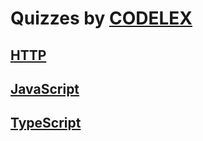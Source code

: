 # Quizzes by [CODELEX](https://codelex.io)

## [HTTP](./http)

## [JavaScript](./javascript)

## [TypeScript](./typescript)